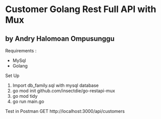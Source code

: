 # Customer Golang Rest Full API with Mux
## by Andry Halomoan Ompusunggu

Requirements : 
- MySql
- Golang

Set Up
1. Import db_family.sql with mysql database
2. go mod init github.com/insectdie/go-restapi-mux
3. go mod tidy
4. go run main.go

Test in Postman
GET http://localhost:3000/api/customers